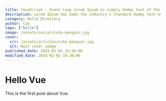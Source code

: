 ```yaml
---
title: JavaScript - Event Loop Lorem Ipsum is simply dummy text of the printing and typesetting industry
description: Lorem Ipsum has been the industry's standard dummy text ever since the 1500s, when an unknown printer took a galley of type and scrambled it to make a type specimen book
category: Hello Directory
author: tim
tags: ["hello"]
image: /assets/social/cute-penguin.jpg
cover:
  src: /assets/articles/cute-penguin.jpg
  alt: Nuxt cover image
published_date: 2024-02-01 15:30:00
modified_date: 2024-02-02 10:30:00
---
```


# Hello Vue

This is the first post about Vue.
